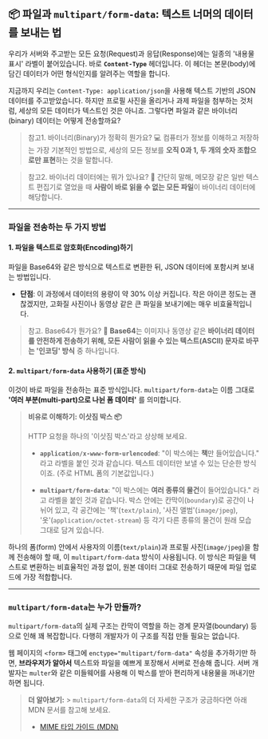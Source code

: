 ## 📦 파일과 `multipart/form-data`: 텍스트 너머의 데이터를 보내는 법

우리가 서버와 주고받는 모든 요청(Request)과 응답(Response)에는 일종의 '내용물 표시' 라벨이 붙어있습니다. 바로 **`Content-Type`** 헤더입니다. 이 헤더는 본문(body)에 담긴 데이터가 어떤 형식인지를 알려주는 역할을 합니다.

지금까지 우리는 `Content-Type: application/json`을 사용해 텍스트 기반의 JSON 데이터를 주고받았습니다. 하지만 프로필 사진을 올리거나 과제 파일을 첨부하는 것처럼, 세상의 모든 데이터가 텍스트인 것은 아니죠. 그렇다면 파일과 같은 바이너리(binary) 데이터는 어떻게 전송할까요?

> 참고1. 바이너리(Binary)가 정확히 뭔가요? 💻
> 컴퓨터가 정보를 이해하고 저장하는 가장 기본적인 방법으로, 세상의 모든 정보를 **오직 0과 1, 두 개의 숫자 조합으로만 표현**하는 것을 말합니다.

> 참고2. 바이너리 데이터에는 뭐가 있나요? 📁
> 간단히 말해, 메모장 같은 일반 텍스트 편집기로 열었을 때 **사람이 바로 읽을 수 없는 모든 파일**이 바이너리 데이터에 해당합니다.

---

### 파일을 전송하는 두 가지 방법

#### 1. 파일을 텍스트로 암호화(Encoding)하기

파일을 Base64와 같은 방식으로 텍스트로 변환한 뒤, JSON 데이터에 포함시켜 보내는 방법입니다.

- **단점**: 이 과정에서 데이터의 용량이 약 30% 이상 커집니다. 작은 아이콘 정도는 괜찮겠지만, 고화질 사진이나 동영상 같은 큰 파일을 보내기에는 매우 비효율적입니다.

> 참고. Base64가 뭔가요? 🤔
> **Base64**는 이미지나 동영상 같은 **바이너리 데이터를 안전하게 전송하기 위해, 모든 사람이 읽을 수 있는 텍스트(ASCII) 문자로 바꾸는 '인코딩' 방식** 중 하나입니다.

#### 2. `multipart/form-data` 사용하기 (표준 방식)

이것이 바로 파일을 전송하는 표준 방식입니다. `multipart/form-data`는 이름 그대로 **'여러 부분(multi-part)으로 나뉜 폼 데이터'** 를 의미합니다.

> **비유로 이해하기: 이삿짐 박스 📦**
>
> HTTP 요청을 하나의 '이삿짐 박스'라고 상상해 보세요.
>
> - **`application/x-www-form-urlencoded`**: "이 박스에는 **책**만 들어있습니다." 라고 라벨을 붙인 것과 같습니다. 텍스트 데이터만 보낼 수 있는 단순한 방식이죠. (주로 HTML 폼의 기본값입니다.)
>
> - **`multipart/form-data`**: "이 박스에는 **여러 종류의 물건**이 들어있습니다." 라고 라벨을 붙인 것과 같습니다. 박스 안에는 칸막이(`boundary`)로 공간이 나뉘어 있고, 각 공간에는 '책'(`text/plain`), '사진 앨범'(`image/jpeg`), '옷'(`application/octet-stream`) 등 각기 다른 종류의 물건이 원래 모습 그대로 담겨 있습니다.

하나의 폼(form) 안에서 사용자의 이름(`text/plain`)과 프로필 사진(`image/jpeg`)을 함께 전송해야 할 때, 이 `multipart/form-data` 방식이 사용됩니다. 이 방식은 파일을 텍스트로 변환하는 비효율적인 과정 없이, 원본 데이터 그대로 전송하기 때문에 파일 업로드에 가장 적합합니다.

---

### `multipart/form-data`는 누가 만들까?

`multipart/form-data`의 실제 구조는 칸막이 역할을 하는 경계 문자열(boundary) 등으로 인해 꽤 복잡합니다. 다행히 개발자가 이 구조를 직접 만들 필요는 없습니다.

웹 페이지의 `<form>` 태그에 `enctype="multipart/form-data"` 속성을 추가하기만 하면, **브라우저가 알아서** 텍스트와 파일을 예쁘게 포장해서 서버로 전송해 줍니다. 서버 개발자는 `multer`와 같은 미들웨어를 사용해 이 박스를 받아 편리하게 내용물을 꺼내기만 하면 됩니다.

> **더 알아보기:** > `multipart/form-data`의 더 자세한 구조가 궁금하다면 아래 MDN 문서를 참고해 보세요.
>
> - [MIME 타입 가이드 (MDN)](https://developer.mozilla.org/ko/docs/Web/HTTP/Guides/MIME_types#multipartform-data)
